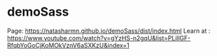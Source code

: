 # demoSass

Page: https://natasharmn.github.io/demoSass/dist/index.html
Learn at : https://www.youtube.com/watch?v=gYzHS-n2gqU&list=PLillGF-RfqbYoGoCjKoMOkVznV6aSXKzU&index=1

